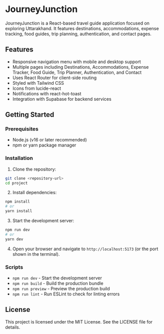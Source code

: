 # JourneyJunction

JourneyJunction is a React-based travel guide application focused on exploring Uttarakhand. It features destinations, accommodations, expense tracking, food guides, trip planning, authentication, and contact pages.

## Features

- Responsive navigation menu with mobile and desktop support
- Multiple pages including Destinations, Accommodations, Expense Tracker, Food Guide, Trip Planner, Authentication, and Contact
- Uses React Router for client-side routing
- Styled with Tailwind CSS
- Icons from lucide-react
- Notifications with react-hot-toast
- Integration with Supabase for backend services

## Getting Started

### Prerequisites

- Node.js (v16 or later recommended)
- npm or yarn package manager

### Installation

1. Clone the repository:

```bash
git clone <repository-url>
cd project
```

2. Install dependencies:

```bash
npm install
# or
yarn install
```

3. Start the development server:

```bash
npm run dev
# or
yarn dev
```

4. Open your browser and navigate to `http://localhost:5173` (or the port shown in the terminal).

### Scripts

- `npm run dev` - Start the development server
- `npm run build` - Build the production bundle
- `npm run preview` - Preview the production build
- `npm run lint` - Run ESLint to check for linting errors

## License

This project is licensed under the MIT License. See the LICENSE file for details.
